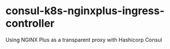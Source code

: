 # consul-k8s-nginxplus-ingress-controller
Using NGINX Plus as a transparent proxy with Hashicorp Consul
